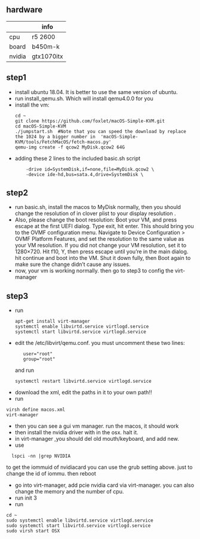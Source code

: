 ## hardware

|      |  info                                              |
| -------- | ----------------------------------------------------- |
| cpu | r5 2600                 |
| board | b450m-k            |
| nvidia | gtx1070itx          |

## 
## step1
* install ubuntu 18.04. It is better to use the same version of ubuntu.
* run install_qemu.sh. Which will install qemu4.0.0 for you
* install the vm:
    ```text
    cd ~
    git clone https://github.com/foxlet/macOS-Simple-KVM.git
    cd macOS-Simple-KVM
    ./jumpstart.sh  #Note that you can speed the download by replace the 1024 by a bigger number in  'macOS-Simple-KVM/tools/FetchMacOS/fetch-macos.py'
    qemu-img create -f qcow2 MyDisk.qcow2 64G
    ```
* adding these 2 lines to the included basic.sh script
     ```text
         -drive id=SystemDisk,if=none,file=MyDisk.qcow2 \
         -device ide-hd,bus=sata.4,drive=SystemDisk \
     ```
## 
## step2
* run basic.sh, install the macos to MyDisk normally, then you should change the resolution of in clover plist to your display resolution .
* Also, please change the boot resolution: 
Boot your VM, and press escape at the first UEFI dialog. Type exit, hit enter. This should bring you to the OVMF configuration menu. Navigate to Device Configuration > OVMF Platform Features, and set the resolution to the same value as your VM resolution. If you did not change your VM resolution, set it to 1280×720. Hit f10, Y, then press escape until you’re in the main dialog. hit continue and boot into the VM. Shut it down fully, then Boot again to make sure the change didn’t cause any issues.
* now, your vm is working normally. then go to step3 to config the virt-manager


## 
## step3
* run
  ```text
  apt-get install virt-manager
  systemctl enable libvirtd.service virtlogd.service
  systemctl start libvirtd.service virtlogd.service
  ```
* edit the /etc/libvirt/qemu.conf. you must uncomment these two lines:
   ```text
      user="root"
      group="root"
   ```
   and run 
   ```text
   systemctl restart libvirtd.service virtlogd.service
   ```
* download the xml, edit the paths in it to your own path!!
* run 
 ```text
 virsh define macos.xml
 virt-manager
 ```
* then you can see a gui vm manager. run the macos, it should work
* then install the nvidia driver with in the osx. halt it.
* in virt-manager ,you should del old mouth/keyboard, and add new.
* use 
```text
  lspci -nn |grep NVIDIA
```
  to get the iommuid of nvidiacard
  you can use the grub setting above. just to change the id of iommu. then reboot
* go into virt-manager, add pcie nvidia card via virt-manager. you can also change the memory and the number of cpu.
* run init 3
* run 
```
cd ~
sudo systemctl enable libvirtd.service virtlogd.service
sudo systemctl start libvirtd.service virtlogd.service
sudo virsh start OSX
```

